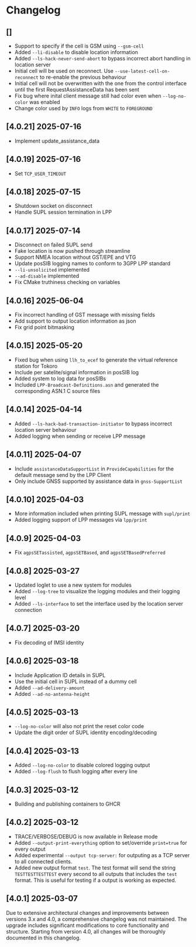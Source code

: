 # Changelog

## []

- Support to specify if the cell is GSM using `--gsm-cell`
- Added `--li-disable` to disable location information
- Added `--ls-hack-never-send-abort` to bypass incorrect abort handling in location server
- Initial cell will be used on reconnect. Use `--use-latest-cell-on-reconnect` to re-enable the previous behaviour
- Initial cell will not be overwritten with the one from the control interface until the first RequestAssistanceData has been sent
- Fix bug where inital client message still had color even when `--log-no-color` was enabled
- Change color used by `INFO` logs from `WHITE` to `FOREGROUND` 

## [4.0.21] 2025-07-16

- Implement update_assistance_data

## [4.0.19] 2025-07-16

- Set `TCP_USER_TIMEOUT`

## [4.0.18] 2025-07-15

- Shutdown socket on disconnect
- Handle SUPL session termination in LPP

## [4.0.17] 2025-07-14

- Disconnect on failed SUPL send
- Fake location is now pushed through streamline
- Support NMEA location without GST/EPE and VTG
- Update posSIB logging names to conform to 3GPP LPP standard
- `--li-unsolicited` implemented
- `--ad-disable` implemented
- Fix CMake truthiness checking on variables

## [4.0.16] 2025-06-04

- Fix incorrect handling of GST message with missing fields
- Add support to output location information as json
- Fix grid point bitmasking

## [4.0.15] 2025-05-20

- Fixed bug when using `llh_to_ecef` to generate the virtual reference station for Tokoro
- Include per satelite/signal information in posSIB log
- Added system to log data for posSIBs
- Included `LPP-Broadcast-Definitions.asn` and generated the corresponding ASN.1 C source files

## [4.0.14] 2025-04-14

- Added `--ls-hack-bad-transaction-initiator` to bypass incorrect location server behaviour
- Added logging when sending or receive LPP message

## [4.0.11] 2025-04-07

- Include `assistanceDataSupportList` in `ProvideCapabilities` for the default message send by the LPP Client
- Only include GNSS supported by assistance data in `gnss-SupportList`

## [4.0.10] 2025-04-03

- More information included when printing SUPL message with `supl/print`
- Added logging support of LPP messages via `lpp/print`

## [4.0.9] 2025-04-03 

- Fix `agpsSETassisted`, `agpsSETBased`, and `agpsSETBasedPreferred`

## [4.0.8] 2025-03-27 

- Updated loglet to use a new system for modules
- Added `--log-tree` to visualize the logging modules and their logging level
- Added `--ls-interface` to set the interface used by the location server connection

## [4.0.7] 2025-03-20

- Fix decoding of IMSI identity

## [4.0.6] 2025-03-18

- Include Application ID details in SUPL
- Use the initial cell in SUPL instead of a dummy cell
- Added `--ad-delivery-amount`
- Added `--ad-no-antenna-height`

## [4.0.5] 2025-03-13

- `--log-no-color` will also not print the reset color code
- Update the digit order of SUPL identity encoding/decoding  

## [4.0.4] 2025-03-13

- Added `--log-no-color` to disable colored logging output
- Added `--log-flush` to flush logging after every line

## [4.0.3] 2025-03-12

- Building and publishing containers to GHCR

## [4.0.2] 2025-03-12

- TRACE/VERBOSE/DEBUG is now available in Release mode
- Added `--output-print-everything` option to set/override `print=true` for every output
- Added experimental `--output tcp-server:` for outputing as a TCP server to all connected clients.
- Added new output format `test`. The test format will send the string `TESTTESTTESTTEST` every second to all outputs that includes the `test` format. This is useful for testing if a output is working as expected. 

## [4.0.1] 2025-03-07

Due to extensive architectural changes and improvements between versions 3.x and 4.0, a comprehensive changelog was not maintained. The upgrade includes significant modifications to core functionality and structure. Starting from version 4.0, all changes will be thoroughly documented in this changelog.

